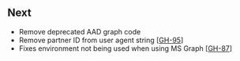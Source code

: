 ## Next

* Remove deprecated AAD graph code
* Remove partner ID from user agent string [[GH-95](https://github.com/hashicorp/vault-plugin-secrets-azure/pull/95)]
* Fixes environment not being used when using MS Graph [[GH-87](https://github.com/hashicorp/vault-plugin-secrets-azure/pull/87)]